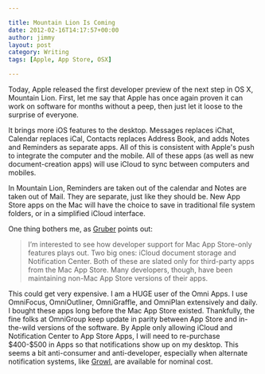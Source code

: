 ```yaml
---

title: Mountain Lion Is Coming
date: 2012-02-16T14:17:57+00:00
author: jimmy
layout: post
category: Writing
tags: [Apple, App Store, OSX]

---
```


  <p>
    Today, Apple released the first developer preview of the next step in OS X, Mountain Lion.  First, let me say that Apple has once again proven it can work on software for months without a peep, then just let it loose to the surprise of everyone.
  </p>
  
  <p>
    It brings more iOS features to the desktop. Messages replaces iChat, Calendar replaces iCal, Contacts replaces Address Book, and adds Notes and Reminders as separate apps.  All of this is consistent with Apple's push to integrate the computer and the mobile.  All of these apps (as well as new document-creation apps) will use iCloud to sync between computers and mobiles.
  </p>
  
  <p>
    In Mountain Lion, Reminders are taken out of the calendar and Notes are taken out of Mail.  They are separate, just like they should be.  New App Store apps on the Mac will have the choice to save in traditional file system folders, or in a simplified iCloud interface.
  </p>
  
  <p>
    One thing bothers me, as <a href="http://daringfireball.net/2012/02/mountain_lion" target="_blank">Gruber</a> points out:
  </p>
  
  <blockquote>
    <p>
      I&rsquo;m interested to see how developer support for Mac App Store-only features plays out. Two big ones: iCloud document storage and Notification Center. Both of these are slated only for third-party apps from the Mac App Store. Many developers, though, have been maintaining non-Mac App Store versions of their apps.
    </p>
  </blockquote>
  
  <p>
     This could get very expensive.  I am a HUGE user of the Omni Apps.  I use OmniFocus, OmniOutliner, OmniGraffle, and OmniPlan extensively and daily.  I bought these apps long before the Mac App Store existed.  Thankfully, the fine folks at OmniGroup keep update in parity between App Store and in-the-wild versions of the software.  By Apple only allowing iCloud and Notification Center to App Store Apps, I will need to re-purchase $400-$500 in Apps so that notifications show up on my desktop.  This seems a bit anti-consumer and anti-developer, especially when alternate notification systems, like <a class="offsite-link-inline" href="http://itunes.apple.com/us/app/growl/id467939042?mt=12" target="_blank">Growl</a>, are available for nominal cost.
  </p>

